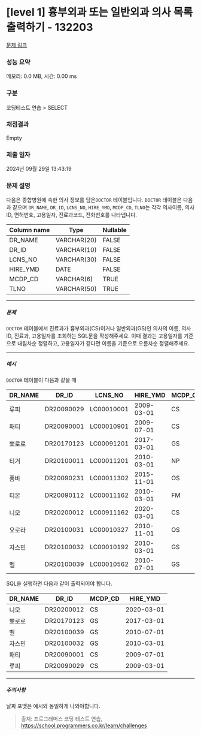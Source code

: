 # [level 1] 흉부외과 또는 일반외과 의사 목록 출력하기 - 132203 

[문제 링크](https://school.programmers.co.kr/learn/courses/30/lessons/132203) 

### 성능 요약

메모리: 0.0 MB, 시간: 0.00 ms

### 구분

코딩테스트 연습 > SELECT

### 채점결과

Empty

### 제출 일자

2024년 09월 29일 13:43:19

### 문제 설명

<p>다음은 종합병원에 속한 의사 정보를 담은<code>DOCTOR</code> 테이블입니다. <code>DOCTOR</code> 테이블은 다음과 같으며 <code>DR_NAME</code>, <code>DR_ID</code>, <code>LCNS_NO</code>, <code>HIRE_YMD</code>, <code>MCDP_CD</code>, <code>TLNO</code>는 각각 의사이름, 의사ID, 면허번호, 고용일자, 진료과코드, 전화번호를 나타냅니다.</p>
<table class="table">
        <thead><tr>
<th>Column name</th>
<th>Type</th>
<th>Nullable</th>
</tr>
</thead>
        <tbody><tr>
<td>DR_NAME</td>
<td>VARCHAR(20)</td>
<td>FALSE</td>
</tr>
<tr>
<td>DR_ID</td>
<td>VARCHAR(10)</td>
<td>FALSE</td>
</tr>
<tr>
<td>LCNS_NO</td>
<td>VARCHAR(30)</td>
<td>FALSE</td>
</tr>
<tr>
<td>HIRE_YMD</td>
<td>DATE</td>
<td>FALSE</td>
</tr>
<tr>
<td>MCDP_CD</td>
<td>VARCHAR(6)</td>
<td>TRUE</td>
</tr>
<tr>
<td>TLNO</td>
<td>VARCHAR(50)</td>
<td>TRUE</td>
</tr>
</tbody>
      </table>
<hr>

<h5>문제</h5>

<p><code>DOCTOR</code> 테이블에서 진료과가 흉부외과(CS)이거나 일반외과(GS)인 의사의 이름, 의사ID, 진료과, 고용일자를 조회하는 SQL문을 작성해주세요. 이때 결과는 고용일자를 기준으로 내림차순 정렬하고, 고용일자가 같다면 이름을 기준으로 오름차순 정렬해주세요.</p>

<hr>

<h5>예시</h5>

<p><code>DOCTOR</code> 테이블이 다음과 같을 때</p>
<table class="table">
        <thead><tr>
<th>DR_NAME</th>
<th>DR_ID</th>
<th>LCNS_NO</th>
<th>HIRE_YMD</th>
<th>MCDP_CD</th>
<th>TLNO</th>
</tr>
</thead>
        <tbody><tr>
<td>루피</td>
<td>DR20090029</td>
<td>LC00010001</td>
<td>2009-03-01</td>
<td>CS</td>
<td>01085482011</td>
</tr>
<tr>
<td>패티</td>
<td>DR20090001</td>
<td>LC00010901</td>
<td>2009-07-01</td>
<td>CS</td>
<td>01085220122</td>
</tr>
<tr>
<td>뽀로로</td>
<td>DR20170123</td>
<td>LC00091201</td>
<td>2017-03-01</td>
<td>GS</td>
<td>01034969210</td>
</tr>
<tr>
<td>티거</td>
<td>DR20100011</td>
<td>LC00011201</td>
<td>2010-03-01</td>
<td>NP</td>
<td>01034229818</td>
</tr>
<tr>
<td>품바</td>
<td>DR20090231</td>
<td>LC00011302</td>
<td>2015-11-01</td>
<td>OS</td>
<td>01049840278</td>
</tr>
<tr>
<td>티몬</td>
<td>DR20090112</td>
<td>LC00011162</td>
<td>2010-03-01</td>
<td>FM</td>
<td>01094622190</td>
</tr>
<tr>
<td>니모</td>
<td>DR20200012</td>
<td>LC00911162</td>
<td>2020-03-01</td>
<td>CS</td>
<td>01089483921</td>
</tr>
<tr>
<td>오로라</td>
<td>DR20100031</td>
<td>LC00010327</td>
<td>2010-11-01</td>
<td>OS</td>
<td>01098428957</td>
</tr>
<tr>
<td>자스민</td>
<td>DR20100032</td>
<td>LC00010192</td>
<td>2010-03-01</td>
<td>GS</td>
<td>01023981922</td>
</tr>
<tr>
<td>벨</td>
<td>DR20100039</td>
<td>LC00010562</td>
<td>2010-07-01</td>
<td>GS</td>
<td>01058390758</td>
</tr>
</tbody>
      </table>
<p>SQL을 실행하면 다음과 같이 출력되어야 합니다.</p>
<table class="table">
        <thead><tr>
<th>DR_NAME</th>
<th>DR_ID</th>
<th>MCDP_CD</th>
<th>HIRE_YMD</th>
</tr>
</thead>
        <tbody><tr>
<td>니모</td>
<td>DR20200012</td>
<td>CS</td>
<td>2020-03-01</td>
</tr>
<tr>
<td>뽀로로</td>
<td>DR20170123</td>
<td>GS</td>
<td>2017-03-01</td>
</tr>
<tr>
<td>벨</td>
<td>DR20100039</td>
<td>GS</td>
<td>2010-07-01</td>
</tr>
<tr>
<td>자스민</td>
<td>DR20100032</td>
<td>GS</td>
<td>2010-03-01</td>
</tr>
<tr>
<td>패티</td>
<td>DR20090001</td>
<td>CS</td>
<td>2009-07-01</td>
</tr>
<tr>
<td>루피</td>
<td>DR20090029</td>
<td>CS</td>
<td>2009-03-01</td>
</tr>
</tbody>
      </table>
<hr>

<h5>주의사항</h5>

<p>날짜 포맷은 예시와 동일하게 나와야합니다.</p>


> 출처: 프로그래머스 코딩 테스트 연습, https://school.programmers.co.kr/learn/challenges
